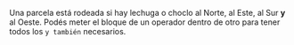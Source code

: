 Una parcela está rodeada si hay lechuga o choclo al Norte, al Este, al Sur **y** al Oeste. Podés meter el bloque de un operador dentro de otro para tener todos los `y también` necesarios. 